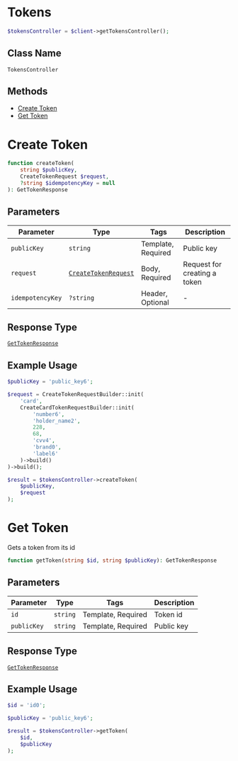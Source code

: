 # Tokens

```php
$tokensController = $client->getTokensController();
```

## Class Name

`TokensController`

## Methods

* [Create Token](../../doc/controllers/tokens.md#create-token)
* [Get Token](../../doc/controllers/tokens.md#get-token)


# Create Token

```php
function createToken(
    string $publicKey,
    CreateTokenRequest $request,
    ?string $idempotencyKey = null
): GetTokenResponse
```

## Parameters

| Parameter | Type | Tags | Description |
|  --- | --- | --- | --- |
| `publicKey` | `string` | Template, Required | Public key |
| `request` | [`CreateTokenRequest`](../../doc/models/create-token-request.md) | Body, Required | Request for creating a token |
| `idempotencyKey` | `?string` | Header, Optional | - |

## Response Type

[`GetTokenResponse`](../../doc/models/get-token-response.md)

## Example Usage

```php
$publicKey = 'public_key6';

$request = CreateTokenRequestBuilder::init(
    'card',
    CreateCardTokenRequestBuilder::init(
        'number6',
        'holder_name2',
        228,
        68,
        'cvv4',
        'brand0',
        'label6'
    )->build()
)->build();

$result = $tokensController->createToken(
    $publicKey,
    $request
);
```


# Get Token

Gets a token from its id

```php
function getToken(string $id, string $publicKey): GetTokenResponse
```

## Parameters

| Parameter | Type | Tags | Description |
|  --- | --- | --- | --- |
| `id` | `string` | Template, Required | Token id |
| `publicKey` | `string` | Template, Required | Public key |

## Response Type

[`GetTokenResponse`](../../doc/models/get-token-response.md)

## Example Usage

```php
$id = 'id0';

$publicKey = 'public_key6';

$result = $tokensController->getToken(
    $id,
    $publicKey
);
```

